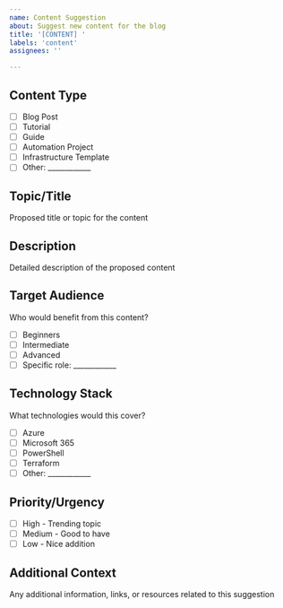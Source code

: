 ```yaml
---
name: Content Suggestion
about: Suggest new content for the blog
title: '[CONTENT] '
labels: 'content'
assignees: ''

---
```


## Content Type
- [ ] Blog Post
- [ ] Tutorial
- [ ] Guide
- [ ] Automation Project
- [ ] Infrastructure Template
- [ ] Other: ____________

## Topic/Title
Proposed title or topic for the content

## Description
Detailed description of the proposed content

## Target Audience
Who would benefit from this content?
- [ ] Beginners
- [ ] Intermediate
- [ ] Advanced
- [ ] Specific role: ____________

## Technology Stack
What technologies would this cover?
- [ ] Azure
- [ ] Microsoft 365
- [ ] PowerShell
- [ ] Terraform
- [ ] Other: ____________

## Priority/Urgency
- [ ] High - Trending topic
- [ ] Medium - Good to have
- [ ] Low - Nice addition

## Additional Context
Any additional information, links, or resources related to this suggestion

